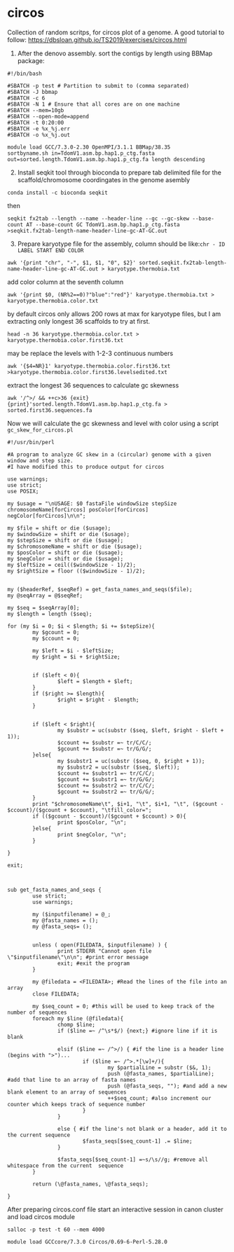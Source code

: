 # circos
Collection of random scritps, for circos plot of a genome.
A good tutorial to follow:
https://dbsloan.github.io/TS2019/exercises/circos.html

1. After the denovo assembly. sort the contigs by length using BBMap package:
```
#!/bin/bash

#SBATCH -p test # Partition to submit to (comma separated)
#SBATCH -J bbmap
#SBATCH -c 6 
#SBATCH -N 1 # Ensure that all cores are on one machine
#SBATCH --mem=10gb
#SBATCH --open-mode=append
#SBATCH -t 0:20:00
#SBATCH -e %x_%j.err
#SBATCH -o %x_%j.out

module load GCC/7.3.0-2.30 OpenMPI/3.1.1 BBMap/38.35
sortbyname.sh in=TdomV1.asm.bp.hap1.p_ctg.fasta out=sorted.length.TdomV1.asm.bp.hap1.p_ctg.fa length descending
```
2. Install seqkit tool through bioconda to prepare tab delimited file for the scaffold/chromosome coordingates in the genome asembly
```
conda install -c bioconda seqkit
```
then
```
seqkit fx2tab --length --name --header-line --gc --gc-skew --base-count AT --base-count GC TdomV1.asm.bp.hap1.p_ctg.fasta >seqkit.fx2tab-length-name-header-line-gc-AT-GC.out
```
3. Prepare karyotype file for the assembly, column should be like:`chr - ID LABEL START END COLOR`

```
awk '{print "chr", "-", $1, $1, "0", $2}' sorted.seqkit.fx2tab-length-name-header-line-gc-AT-GC.out > karyotype.thermobia.txt
```
add color column at the seventh column
```
awk '{print $0, (NR%2==0)?"blue":"red"}' karyotype.thermobia.txt > karyotype.thermobia.color.txt
```
by default circos only allows 200 rows at max for karyotype files, but I am extracting only longest 36 scaffolds to try at first.
```
head -n 36 karyotype.thermobia.color.txt > karyotype.thermobia.color.first36.txt
```
may be replace the levels with 1-2-3 continuous numbers
```
awk '{$4=NR}1' karyotype.thermobia.color.first36.txt >karyotype.thermobia.color.first36.levelsedited.txt
```
extract the longest 36 sequences to calculate gc skewness
```
awk '/^>/ && ++c>36 {exit} {print}'sorted.length.TdomV1.asm.bp.hap1.p_ctg.fa > sorted.first36.sequences.fa
```
Now we will calculate the gc skewness and level with color using a script
`gc_skew_for_circos.pl`

```
#!/usr/bin/perl 

#A program to analyze GC skew in a (circular) genome with a given window and step size.
#I have modified this to produce output for circos

use warnings;
use strict;
use POSIX;

my $usage = "\nUSAGE: $0 fastaFile windowSize stepSize chromosomeName[forCircos] posColor[forCircos] negColor[forCircos]\n\n";

my $file = shift or die ($usage);
my $windowSize = shift or die ($usage);
my $stepSize = shift or die ($usage);
my $chromosomeName = shift or die ($usage);
my $posColor = shift or die ($usage);
my $negColor = shift or die ($usage);
my $leftSize = ceil(($windowSize - 1)/2);
my $rightSize = floor (($windowSize - 1)/2);


my ($headerRef, $seqRef) = get_fasta_names_and_seqs($file);
my @seqArray = @$seqRef;

my $seq = $seqArray[0];
my $length = length ($seq);

for (my $i = 0; $i < $length; $i += $stepSize){
        my $gcount = 0;
        my $ccount = 0;
        
        my $left = $i - $leftSize;
        my $right = $i + $rightSize;
        
        
        if ($left < 0){
                $left = $length + $left;
        } 
        if ($right >= $length){
                $right = $right - $length;
        }
        

        if ($left < $right){
                my $substr = uc(substr ($seq, $left, $right - $left + 1));
                $ccount += $substr =~ tr/C/C/;
                $gcount += $substr =~ tr/G/G/;          
        }else{
                my $substr1 = uc(substr ($seq, 0, $right + 1));
                my $substr2 = uc(substr ($seq, $left));
                $ccount += $substr1 =~ tr/C/C/;
                $gcount += $substr1 =~ tr/G/G/;         
                $ccount += $substr2 =~ tr/C/C/;
                $gcount += $substr2 =~ tr/G/G/;         
        }       
        print "$chromosomeName\t", $i+1, "\t", $i+1, "\t", ($gcount - $ccount)/($gcount + $ccount), "\tfill_color=";
        if (($gcount - $ccount)/($gcount + $ccount) > 0){
                print $posColor, "\n";
        }else{
                print $negColor, "\n";
        }

}

exit;



sub get_fasta_names_and_seqs {
        use strict;
        use warnings;

        my ($inputfilename) = @_;
        my @fasta_names = ();
        my @fasta_seqs= ();

                   
        unless ( open(FILEDATA, $inputfilename) ) {
                print STDERR "Cannot open file \"$inputfilename\"\n\n"; #print error message
                exit; #exit the program
        }       

        my @filedata = <FILEDATA>; #Read the lines of the file into an array
        close FILEDATA;
        
        my $seq_count = 0; #this will be used to keep track of the number of sequences
        foreach my $line (@filedata){
                chomp $line;
                if ($line =~ /^\s*$/) {next;} #ignore line if it is blank
                
                elsif ($line =~ /^>/) { #if the line is a header line (begins with ">")...
                        if ($line =~ /^>.*[\w]+/){
                                my $partialLine = substr ($&, 1);
                                push (@fasta_names, $partialLine); #add that line to an array of fasta names
                                push (@fasta_seqs, ""); #and add a new blank element to an array of sequences
                                ++$seq_count; #also increment our counter which keeps track of sequence number
                        }
                }       
                
                else { #if the line's not blank or a header, add it to the current sequence 
                        $fasta_seqs[$seq_count-1] .= $line;
                }
                
                $fasta_seqs[$seq_count-1] =~s/\s//g; #remove all whitespace from the current  sequence
        }
        
        return (\@fasta_names, \@fasta_seqs);

}
```



After preparing circos.conf file start an interactive session in canon cluster and load circos module
```
salloc -p test -t 60 --mem 4000
```
```
module load GCCcore/7.3.0 Circos/0.69-6-Perl-5.28.0
```


